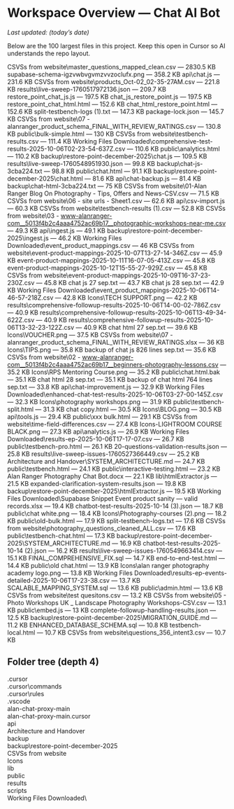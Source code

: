 ﻿# Workspace Overview — Chat AI Bot
_Last updated: (today’s date)_

Below are the 100 largest files in this project. Keep this open in Cursor so AI understands the repo layout.


CSVSs from website\master_questions_mapped_clean.csv — 2830.5 KB
supabase-schema-igzvwbvgvmzvvzoclufx.png — 358.2 KB
api\chat.js — 231.6 KB
CSVSs from website\products_Oct-02_02-35-27AM.csv — 221.8 KB
results\live-sweep-1760517972136.json — 209.7 KB
restore_point_chat_js.js — 197.5 KB
chat_js_restore_point.js — 197.5 KB
restore_point_chat_html.html — 152.6 KB
chat_html_restore_point.html — 152.6 KB
split-testbench-logs (1).txt — 147.3 KB
package-lock.json — 145.7 KB
CSVSs from website\07 - alanranger_product_schema_FINAL_WITH_REVIEW_RATINGS.csv — 130.8 KB
public\bulk-simple.html — 130 KB
CSVSs from website\testbench-results.csv — 111.4 KB
Working Files Downloaded\comprehensive-test-results-2025-10-06T02-23-54-637Z.csv — 110.6 KB
public\analytics.html — 110.2 KB
backup\restore-point-december-2025\chat.js — 109.5 KB
results\live-sweep-1760548951930.json — 99.8 KB
backup\chat-js-3cba224.txt — 98.8 KB
public\chat.html — 91.1 KB
backup\restore-point-december-2025\chat.html — 81.6 KB
api\chat-backup.js — 81.4 KB
backup\chat-html-3cba224.txt — 75 KB
CSVSs from website\01-Alan Ranger Blog On Photography - Tips, Offers and News-CSV.csv — 71.5 KB
CSVSs from website\06 - site urls - Sheet1.csv — 62.6 KB
api\csv-import.js — 60.3 KB
CSVSs from website\testbench-results (1).csv — 52.8 KB
CSVSs from website\03 - www-alanranger-com__5013f4b2c4aaa4752ac69b17__photographic-workshops-near-me.csv — 49.3 KB
api\ingest.js — 49.1 KB
backup\restore-point-december-2025\ingest.js — 46.2 KB
Working Files Downloaded\event_product_mappings.csv — 46 KB
CSVSs from website\event-product-mappings-2025-10-07T13-27-14-346Z.csv — 45.9 KB
event-product-mappings-2025-10-11T16-07-05-413Z.csv — 45.8 KB
event-product-mappings-2025-10-12T15-55-27-929Z.csv — 45.8 KB
CSVSs from website\event-product-mappings-2025-10-09T16-37-23-230Z.csv — 45.8 KB
chat js 27 sep.txt — 43.7 KB
chat js 28 sep.txt — 42.9 KB
Working Files Downloaded\event_product_mappings-2025-10-06T14-46-57-218Z.csv — 42.8 KB
Icons\TECH SUPPORT.png — 42.2 KB
results\comprehensive-followup-results-2025-10-06T14-00-02-786Z.csv — 40.9 KB
results\comprehensive-followup-results-2025-10-06T13-49-34-622Z.csv — 40.9 KB
results\comprehensive-followup-results-2025-10-06T13-32-23-122Z.csv — 40.9 KB
chat html 27 sep.txt — 39.6 KB
Icons\VOUCHER.png — 37.5 KB
CSVSs from website\07 - alanranger_product_schema_FINAL_WITH_REVIEW_RATINGS.xlsx — 36 KB
Icons\TIPS.png — 35.8 KB
backup of chat js 826 lines  sep.txt — 35.6 KB
CSVSs from website\02 - www-alanranger-com__5013f4b2c4aaa4752ac69b17__beginners-photography-lessons.csv — 35.2 KB
Icons\RPS Mentoring Course.png — 35.2 KB
public\chat.html.bak — 35.1 KB
chat html 28 sep.txt — 35.1 KB
backup of chat html  764 lines sep.txt — 33.8 KB
api\chat-improvement.js — 32.9 KB
Working Files Downloaded\enhanced-chat-test-results-2025-10-06T03-27-00-145Z.csv — 32.3 KB
Icons\photography workshops.png — 31.9 KB
public\testbench-split.html — 31.3 KB
chat copy.html — 30.5 KB
Icons\BLOG.png — 30.5 KB
api\tools.js — 29.4 KB
public\xxx bulk.html — 29.1 KB
CSVSs from website\time-field-differences.csv — 27.4 KB
Icons\-LIGHTROOM COURSE BLACK.png — 27.3 KB
api\analytics.js — 26.9 KB
Working Files Downloaded\results-ep-2025-10-06T17-17-07.csv — 26.7 KB
public\testbench-pro.html — 26.1 KB
20-questions-validation-results.json — 25.8 KB
results\live-sweep-issues-1760527366449.csv — 25.2 KB
Architecture and Handover\SYSTEM_ARCHITECTURE.md — 24.7 KB
public\testbench.html — 24.1 KB
public\interactive-testing.html — 23.2 KB
Alan Ranger Photography Chat Bot.docx — 22.1 KB
lib\htmlExtractor.js — 21.5 KB
expanded-clarification-system-results.json — 19.8 KB
backup\restore-point-december-2025\htmlExtractor.js — 19.5 KB
Working Files Downloaded\Supabase Snippet Event product sanity — valid records.xlsx — 19.4 KB
chatbot-test-results-2025-10-14 (3).json — 18.7 KB
public\chat white.png — 18.4 KB
Icons\Photography-courses (2).png — 18.2 KB
public\old-bulk.html — 17.9 KB
split-testbench-logs.txt — 17.6 KB
CSVSs from website\photography_questions_cleaned_ALL.csv — 17.6 KB
public\testbench-chat.html — 17.3 KB
backup\restore-point-december-2025\SYSTEM_ARCHITECTURE.md — 16.9 KB
chatbot-test-results-2025-10-14 (2).json — 16.2 KB
results\live-sweep-issues-1760549663414.csv — 15.1 KB
FINAL_COMPREHENSIVE_FIX.sql — 14.7 KB
end-to-end-test.html — 14.4 KB
public\old chat.html — 13.9 KB
Icons\alan ranger photography academy logo.png — 13.8 KB
Working Files Downloaded\results-ep-events-detailed-2025-10-06T17-23-38.csv — 13.7 KB
SCALABLE_MAPPING_SYSTEM.sql — 13.6 KB
public\admin.html — 13.6 KB
CSVSs from website\test quesitons.csv — 13.2 KB
CSVSs from website\05 - Photo Workshops UK _ Landscape Photography Workshops-CSV.csv — 13.1 KB
public\embed.js — 13 KB
complete-followup-handling-results.json — 12.5 KB
backup\restore-point-december-2025\MIGRATION_GUIDE.md — 11.2 KB
ENHANCED_DATABASE_SCHEMA.sql — 10.8 KB
testbench-local.html — 10.7 KB
CSVSs from website\questions_356_intent3.csv — 10.7 KB

## Folder tree (depth 4)

.cursor\
.cursor\commands\
.cursor\rules\
.vscode\
alan-chat-proxy-main\
alan-chat-proxy-main\.cursor\
api\
Architecture and Handover\
backup\
backup\restore-point-december-2025\
CSVSs from website\
Icons\
lib\
public\
results\
scripts\
Working Files Downloaded\
